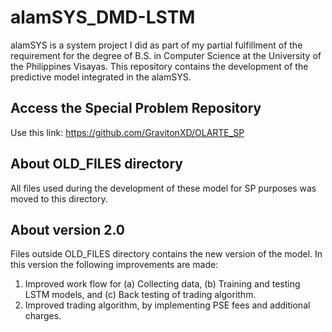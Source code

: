 # alamSYS_DMD-LSTM
alamSYS is a system project I did as part of my partial fulfillment of the requirement for the degree of B.S. in Computer Science at the University of the Philippines Visayas. This repository contains the development of the predictive model integrated in the alamSYS.

## Access the Special Problem Repository
Use this link: https://github.com/GravitonXD/OLARTE_SP

## About OLD_FILES directory
All files used during the development of these model for SP purposes was moved to this directory.

## About version 2.0
Files outside OLD_FILES directory contains the new version of the model. In this version the following improvements are made:

1. Improved work flow for (a) Collecting data, (b) Training and testing LSTM models, and (c) Back testing of trading algorithm.
2. Improved trading algorithm, by implementing PSE fees and additional charges.